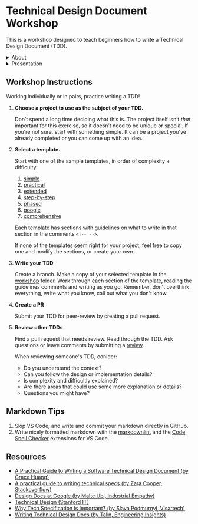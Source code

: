 # Technical Design Document Workshop

This is a workshop designed to teach beginners how to write a Technical Design Document (TDD).

<details>
  <summary>About</summary>
  I'm a Senior Software Engineer at ClassPass and an Alchemy Code Lab graduate (2017). One of the biggest challenges I faced as a new engineer was learning how to pause before coding, plan my work and collaborate with my co-workers.

  Since there aren't any hard-set industry standards for designing software, nor could there be, a common practice is to create a technical document explaining your how you plan to tackle your project.

  Writing TDDs is a skill, and takes practice. It's my belief that starting early in your career will help you learn, grow and advance.

  In this workshop, I'll go over the basics. I'll show you how know when you need a TDD and how to think through your design. I'll share with you some examples and templates for all levels of complexity and difficulty.

  Feel free to contact me at christinelaguardia@gmail.com or connect on [LinkedIn](https://www.linkedin.com/in/christy-la-guardia).
</details>

<details>
  <summary>Presentation</summary>
  View the slides: https://christylaguardia.github.io/tdd-workshop/

  The presentation is written in markdown and converted to html using [Marp](https://marp.app/). See the [Marp docs](https://marpit.marp.app/markdown) for markdown syntax.

  To convert the md to html:

  1. Install the [marp-cli](https://github.com/marp-team/marp-cli) with `brew install marp-cli`.

     ```bash
     brew install marp-cli
     ```

  2. Convert markdown to html

     ```bash
     marp presentation.md -o index.html
     ```
</details>

## Workshop Instructions

Working individually or in pairs, practice writing a TDD!

1. **Choose a project to use as the subject of your TDD.**

   Don’t spend a long time deciding what this is. The project itself isn’t *that* important for this exercise, so it doesn’t need to be unique or special. If you're not sure, start with something simple. It can be a project you’ve already completed or you can come up with an idea.

2. **Select a template.**

   Start with one of the sample templates, in order of complexity + difficulty:

    1. [simple](templates/simple.md)
    2. [practical](templates/practical.md)
    3. [extended](templates/extended.md)
    4. [step-by-step](templates/step-by-step.md)
    5. [phased](templates/phased.md)
    6. [google](templates/google.md)
    7. [comprehensive](templates/comprehensive.md)

    Each template has sections with guidelines on what to write in that section in the comments `<!-- -->`.

    If none of the templates seem right for your project, feel free to copy one and modify the sections, or create your own.

3. **Write your TDD**

    Create a branch. Make a copy of your selected template in the [workshop](/workshop) folder. Work through each section of the template, reading the guidelines comments and writing as you go. Remember, don't overthink everything, write what you know, call out what you don't know.

4. **Create a PR**

    Submit your TDD for peer-review by creating a pull request.

5. **Review other TDDs**

    Find a pull request that needs review. Read through the TDD. Ask questions or leave comments by submitting a [review](https://docs.github.com/en/pull-requests/collaborating-with-pull-requests/reviewing-changes-in-pull-requests/about-pull-request-reviews).

    When reviewing someone's TDD, conider:

    - Do you understand the context?
    - Can you follow the design or implementation details?
    - Is complexity and difficultly explained?
    - Are there areas that could use some more explanation or details?
    - Questions you might have?

## Markdown Tips

1. Skip VS Code, and write and commit your markdown directly in GitHub.
2. Write nicely formatted markdown with the [markdownlint](https://marketplace.visualstudio.com/items?itemName=DavidAnson.vscode-markdownlint) and the [Code Spell Checker](https://marketplace.visualstudio.com/items?itemName=streetsidesoftware.code-spell-checker) extensions for VS Code.

## Resources

- [A Practical Guide to Writing a Software Technical Design Document (by Grace Huang)](https://medium.com/swlh/a-practical-guide-to-writing-a-software-technical-design-document-c6f4d865ccff)
- [A practical guide to writing technical specs (by Zara Cooper, Stackoverflow)](https://stackoverflow.blog/2020/04/06/a-practical-guide-to-writing-technical-specs/)
- [Design Docs at Google (by Malte Ubl, Industrial Empathy)](https://www.industrialempathy.com/posts/design-docs-at-google/)
- [Technical Design (Stanford IT)](https://uit.stanford.edu/pmo/technical-design)
- [Why Tech Specification is Important? (by Slava Podmurnyi, Visartech)](https://www.visartech.com/blog/10-reasons-why-you-should-write-technical-specification/)
- [Writing Technical Design Docs (by Talin, Engineering Insights)](https://medium.com/machine-words/writing-technical-design-docs-71f446e42f2e)
